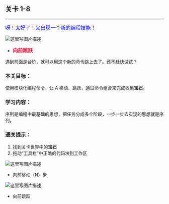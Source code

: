 ## 关卡 1-8

------
<font color=#0000FF size=3>呀！太好了！又出现一个新的编程技能！</font>

 ![这里写图片描述](scene/image/jump_forward.png)
 - <font color=#DC143C size=3>**向前跳跃**</font>
 
 
遇到前面是台阶，就可以用这个新的命令跳上去了。还不赶快试试？

### 本关目标：
使用模块化编程命令，让 A 移动、跳跃，通过命令组合来完成收集**宝石**。

### 学习内容：
序列是编程中最基础的思想，把任务分成多个阶段，一步一步去实现的思想就是序列。

### 通关提示：
1. 找到关卡世界中的**宝石**
2. 拖动“工具栏”中正确的代码块到工作区
 
 ![这里写图片描述](scene/image/move_forward.png)
 - 向前移动（N）步
 
 ![这里写图片描述](scene/image/jump_forward.png)
 - 向前跳跃